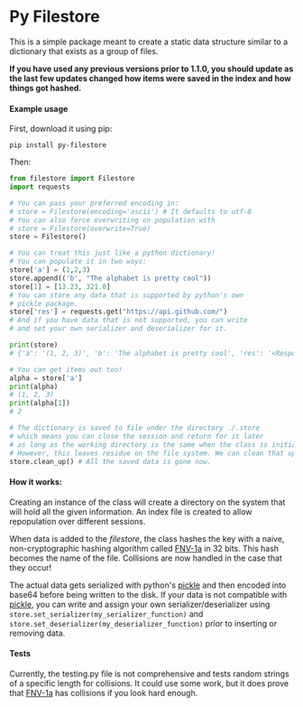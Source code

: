 # Py Filestore

This is a simple package meant to create a static data structure similar to a dictionary that exists as a group of files.

**If you have used any previous versions prior to 1.1.0, you should update as the last few updates changed how items were saved in the index and how things got hashed.**

#### Example usage
First, download it using pip:

    pip install py-filestore

Then:
```python
from filestore import Filestore
import requests

# You can pass your preferred encoding in:
# store = Filestore(encoding='ascii') # It defaults to utf-8
# You can also force overwriting on population with
# store = Filestore(overwrite=True)
store = Filestore()

# You can treat this just like a python dictionary!
# You can populate it in two ways:
store['a'] = (1,2,3) 
store.append(('b', "The alphabet is pretty cool"))
store[1] = [13.23, 321.0]
# You can store any data that is supported by python's own
# pickle package. 
store['res'] = requests.get("https://api.github.com/")
# And if you have data that is not supported, you can write
# and set your own serializer and deserializer for it.

print(store)
# {'a': '(1, 2, 3)', 'b': 'The alphabet is pretty cool', 'res': '<Response [200]>', 1: [13.23, 321.0]}

# You can get items out too!
alpha = store['a']
print(alpha)
# (1, 2, 3)
print(alpha[1])
# 2

# The dictionary is saved to file under the directory ./.store
# which means you can close the session and return for it later
# as long as the working directory is the same when the class is initialized.
# However, this leaves residue on the file system. We can clean that up too!
store.clean_up() # All the saved data is gone now.
```



#### How it works:
Creating an instance of the class will create a directory on the system that will hold all the given information. An index file is created to allow repopulation over different sessions. 

When data is added to the *filestore*, the class hashes the key with a naive, non-cryptographic hashing algorithm called [FNV-1a](https://en.wikipedia.org/wiki/Fowler%E2%80%93Noll%E2%80%93Vo_hash_function#FNV-1a_hash) in 32 bits. This hash becomes the name of the file. Collisions are now handled in the case that they occur!

 The actual data gets serialized with python's [pickle](https://docs.python.org/3/library/pickle.html) and then encoded into base64 before being written to the disk. If your data is not compatible with [pickle](https://docs.python.org/3/library/pickle.html), you can write and assign your own serializer/deserializer using `store.set_serializer(my_serializer_function)` and `store.set_deserializer(my_deserializer_function)` prior to inserting or removing data.

 #### Tests
 Currently, the testing.py file is not comprehensive and tests random strings of a specific length for collisions. It could use some work, but it does prove that [FNV-1a](https://en.wikipedia.org/wiki/Fowler%E2%80%93Noll%E2%80%93Vo_hash_function#FNV-1a_hash) has collisions if you look hard enough. 
